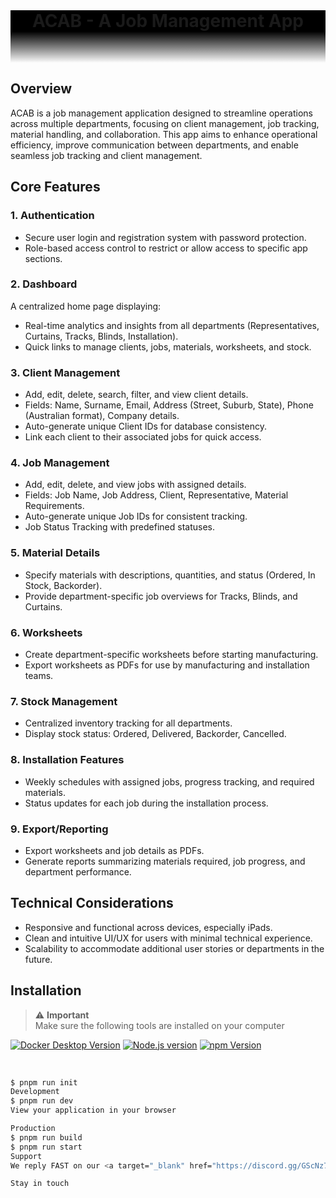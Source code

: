 <div style="background: black;">
<p align="center" style="margin: 0;"</p>
<h1 align="center" style="margin: 0;">ACAB - A Job Management App</h1>

<a  style="margin: 0;" target="_blank" href="https://marblism.com">
<p align="center" style="margin: 0; letter-spacing: 3px;
text-decoration: none;">

</p>
</a>
</div>
<div style="height: 50px; background: linear-gradient(#000000, transparent);"></div>

## Overview

ACAB is a job management application designed to streamline operations across multiple departments, focusing on client management, job tracking, material handling, and collaboration. This app aims to enhance operational efficiency, improve communication between departments, and enable seamless job tracking and client management.

## Core Features

### 1. Authentication

- Secure user login and registration system with password protection.
- Role-based access control to restrict or allow access to specific app sections.

### 2. Dashboard

A centralized home page displaying:

- Real-time analytics and insights from all departments (Representatives, Curtains, Tracks, Blinds, Installation).
- Quick links to manage clients, jobs, materials, worksheets, and stock.

### 3. Client Management

- Add, edit, delete, search, filter, and view client details.
- Fields: Name, Surname, Email, Address (Street, Suburb, State), Phone (Australian format), Company details.
- Auto-generate unique Client IDs for database consistency.
- Link each client to their associated jobs for quick access.

### 4. Job Management

- Add, edit, delete, and view jobs with assigned details.
- Fields: Job Name, Job Address, Client, Representative, Material Requirements.
- Auto-generate unique Job IDs for consistent tracking.
- Job Status Tracking with predefined statuses.

### 5. Material Details

- Specify materials with descriptions, quantities, and status (Ordered, In Stock, Backorder).
- Provide department-specific job overviews for Tracks, Blinds, and Curtains.

### 6. Worksheets

- Create department-specific worksheets before starting manufacturing.
- Export worksheets as PDFs for use by manufacturing and installation teams.

### 7. Stock Management

- Centralized inventory tracking for all departments.
- Display stock status: Ordered, Delivered, Backorder, Cancelled.

### 8. Installation Features

- Weekly schedules with assigned jobs, progress tracking, and required materials.
- Status updates for each job during the installation process.

### 9. Export/Reporting

- Export worksheets and job details as PDFs.
- Generate reports summarizing materials required, job progress, and department performance.

## Technical Considerations

- Responsive and functional across devices, especially iPads.
- Clean and intuitive UI/UX for users with minimal technical experience.
- Scalability to accommodate additional user stories or departments in the future.

## Installation

<div style="color: red;">

> ⚠️ **Important**<br/>Make sure the following tools are installed on your computer

<p align="center">

<a target="_blank" href="https://www.docker.com/get-started/">![Docker Desktop Version](https://img.shields.io/badge/Docker%20Desktop-4.19.0-black?logo=docker)</a>
<a target="_blank" href="https://nodejs.org/en">![Node.js version](https://img.shields.io/badge/Node.js-20.11.0-black?logo=nodedotjs)</a>
<a target="_blank" href="https://www.npmjs.com/">![npm Version](https://img.shields.io/badge/npm-10.2.4-black?logo=npm)</a>

</p>
</div>

<br />

```bash
$ pnpm run init
Development
$ pnpm run dev
View your application in your browser

Production
$ pnpm run build
$ pnpm run start
Support
We reply FAST on our <a target="_blank" href="https://discord.gg/GScNz7kAEu">Discord server</a>.

Stay in touch
```
